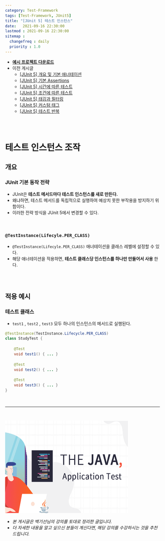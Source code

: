 ```yaml
---
category: Test-Framework
tags: [Test-Framework, JUnit5]
title: "[JUnit 5] 테스트 인스턴스"
date:   2021-09-16 22:30:00 
lastmod : 2021-09-16 22:30:00
sitemap :
  changefreq : daily
  priority : 1.0
---
```


- **[예시 프로젝트 다운로드](https://github.com/TaegyunWoo/Spring-Test-Code-Example)**
- 이전 게시글
    - [[JUnit 5] 개요 및 기본 애너테이션](https://taegyunwoo.github.io/test-framework/TestFramework_JUnit5_SummaryAndBasicAnnotation)
    - [[JUnit 5] 기본 Assertions](https://taegyunwoo.github.io/test-framework/TestFramework_JUnit5_BasicAssertions)
    - [[JUnit 5] 시간에 따른 테스트](https://taegyunwoo.github.io/test-framework/TestFramework_JUnit5_TimeAssertions)
    - [[JUnit 5] 조건에 따른 테스트](https://taegyunwoo.github.io/test-framework/TestFramework_JUnit5_ConditionalAssertions)
    - [[JUnit 5] 태깅과 필터링](https://taegyunwoo.github.io/test-framework/TestFramework_JUnit5_Tagging)
    - [[JUnit 5] 커스텀 태그](https://taegyunwoo.github.io/test-framework/TestFramework_JUnit5_CustomTag)
    - [[JUnit 5] 테스트 반복](https://taegyunwoo.github.io/test-framework/TestFramework_JUnit5_RepeatTest)

<br/><br/>

# 테스트 인스턴스 조작

## 개요

### JUnit 기본 동작 전략

- JUnit은 **테스트 메서드마다 테스트 인스턴스를 새로 만든다.**
- 왜냐하면, 테스트 메서드를 독립적으로 실행하여 예상치 못한 부작용을 방지하기 위함이다.
- 이러한 전략 방식을 JUnit 5에서 변경할 수 있다.

<br/>

### `@TestInstance(Lifecyle.PER_CLASS)`

- `@TestInstance(Lifecyle.PER_CLASS)` 애너테이션을 클래스 레벨에 설정할 수 있다.
- 해당 애너테이션을 적용하면, **테스트 클래스당 인스턴스를 하나만 만들어서 사용** 한다.

<br/><br/>

## 적용 예시

### 테스트 클래스

- `test1` , `test2` , `test3` 모두 하나의 인스턴스의 메서드로 실행된다.

```java
@TestInstance(TestInstance.Lifecycle.PER_CLASS)
class StudyTest {
	
	@Test
	void test1() { ... }

	@Test
	void test2() { ... }

	@Test
	void test3() { ... }
}
```

<br>

---

<br>

<a href="https://inf.run/htNB"><img src="/assets/img/Inflearn_Java_Test/logo.png" width="400px" height="300px"></a>

- *본 게시글은 백기선님의 강의를 토대로 정리한 글입니다.*
- *더 자세한 내용을 알고 싶으신 분들이 계신다면, 해당 강의를 수강하시는 것을 추천드립니다.*